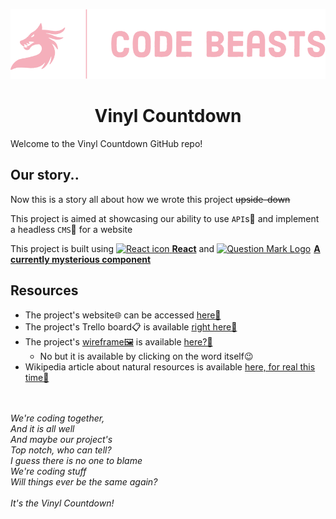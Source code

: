 ![](https://raw.githubusercontent.com/Mochibunn/hackerNews/main/public/codebeasts.png)

<h1 align="center">Vinyl Countdown</h1>
Welcome to the Vinyl Countdown GitHub repo!
</br>

## Our story..
Now this is a story all about how we wrote this project ~~upside-down~~
</br>

This project is aimed at showcasing our ability to use `API`s📜 and implement a headless `CMS`🧠 for a website

This project is built using <a href="https://react.dev/"><img src="https://upload.wikimedia.org/wikipedia/commons/a/a7/React-icon.svg" alt="React icon" height="16px"/> **React**</a> and <a href="https://www.youtube.com/watch?v=FvOpPeKSf_4"><img src="https://svgur.com/i/9YV.svg" alt="Question Mark Logo" height="16px" style="margin-right:1%"/>**A currently mysterious component**</a>
</br>

## Resources
- The project's website🌐 can be accessed [here🔗](https://www.youtube.com/watch?v=tvkxupwbFLk)
- The project's Trello board📋 is available [right here🔗](https://trello.com/b/Kk2NCBZz/music-shop)
- The project's [wireframe🖼️](https://imgur.com/a/erRyTSK) is available <a href="#">here?🔗</a>
  - No but it is available by clicking on the word itself😉
- Wikipedia article about natural resources is available [here, for real this time🔗](https://en.wikipedia.org/wiki/Natural_resource)
</br>
</br>

<i>
We're coding together,</br>
And it is all well</br>
And maybe our project's</br>
Top notch, who can tell?</br>
I guess there is no one to blame</br>
We're coding stuff</br>
Will things ever be the same again?</br>
</br>
It's the Vinyl Countdown!
</i>
